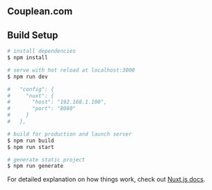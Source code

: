 ## Couplean.com

## Build Setup

```bash
# install dependencies
$ npm install

# serve with hot reload at localhost:3000
$ npm run dev

#   "config": {
#     "nuxt": {
#       "host": "192.168.1.100",
#       "port": "8080"
#     }
#   },

# build for production and launch server
$ npm run build
$ npm run start

# generate static project
$ npm run generate
```

For detailed explanation on how things work, check out [Nuxt.js docs](https://nuxtjs.org).
